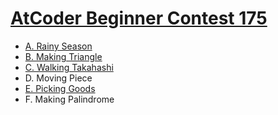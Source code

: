 # [AtCoder Beginner Contest 175](https://atcoder.jp/contests/abc175)

- [A. Rainy Season](https://github.com/wingkwong/competitive-programming/tree/master/atcoder/contests/abc175/A.cpp)
- [B. Making Triangle](https://github.com/wingkwong/competitive-programming/tree/master/atcoder/contests/abc175/B.cpp)
- [C. Walking Takahashi](https://github.com/wingkwong/competitive-programming/tree/master/atcoder/contests/abc175/C.cpp)
- D. Moving Piece
- [E. Picking Goods](https://github.com/wingkwong/competitive-programming/tree/master/atcoder/contests/abc175/E.cpp)
- F. Making Palindrome